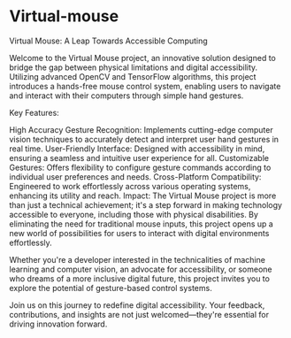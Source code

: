 # Virtual-mouse

Virtual Mouse: A Leap Towards Accessible Computing

Welcome to the Virtual Mouse project, an innovative solution designed to bridge the gap between physical limitations and digital accessibility. Utilizing advanced OpenCV and TensorFlow algorithms, this project introduces a hands-free mouse control system, enabling users to navigate and interact with their computers through simple hand gestures.

Key Features:

High Accuracy Gesture Recognition: Implements cutting-edge computer vision techniques to accurately detect and interpret user hand gestures in real time.
User-Friendly Interface: Designed with accessibility in mind, ensuring a seamless and intuitive user experience for all.
Customizable Gestures: Offers flexibility to configure gesture commands according to individual user preferences and needs.
Cross-Platform Compatibility: Engineered to work effortlessly across various operating systems, enhancing its utility and reach.
Impact:
The Virtual Mouse project is more than just a technical achievement; it's a step forward in making technology accessible to everyone, including those with physical disabilities. By eliminating the need for traditional mouse inputs, this project opens up a new world of possibilities for users to interact with digital environments effortlessly.

Whether you're a developer interested in the technicalities of machine learning and computer vision, an advocate for accessibility, or someone who dreams of a more inclusive digital future, this project invites you to explore the potential of gesture-based control systems.

Join us on this journey to redefine digital accessibility. Your feedback, contributions, and insights are not just welcomed—they're essential for driving innovation forward.
